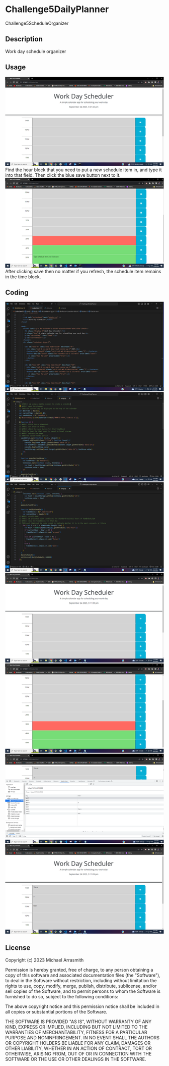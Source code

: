 # Challenge5DailyPlanner
Challenge5ScheduleOrganizer


## Description
Work day schedule organizer


## Usage
![Site usage](Assets/Images/Challenge5process1.PNG)
Find the hour block that you need to put a new schedule item in, and type it into that field. Then click the blue save button next to it.
![Site usage 2](Assets/Images/Challenge5process2.PNG)
After clicking save then no matter if you refresh, the schedule item remains in the time block.

## Coding
![HTML](Assets/Images/Challenge5html.PNG)
![JavaScript1](Assets/Images/Challenge5js.1.PNG)
![JavaScript2](Assets/Images/Challenge5js.2.PNG)
![Site1](Assets/Images/Challenge5live.1.PNG)
![Site2](Assets/Images/Challenge5live.4.PNG)
![Site3](Assets/Images/Challenge5live.3.PNG)
![Site4](Assets/Images/Challenge5live.2.PNG)

## License

Copyright (c) 2023 Michael Arrasmith

Permission is hereby granted, free of charge, to any person obtaining a copy
of this software and associated documentation files (the "Software"), to deal
in the Software without restriction, including without limitation the rights
to use, copy, modify, merge, publish, distribute, sublicense, and/or sell
copies of the Software, and to permit persons to whom the Software is
furnished to do so, subject to the following conditions:

The above copyright notice and this permission notice shall be included in all
copies or substantial portions of the Software.

THE SOFTWARE IS PROVIDED "AS IS", WITHOUT WARRANTY OF ANY KIND, EXPRESS OR
IMPLIED, INCLUDING BUT NOT LIMITED TO THE WARRANTIES OF MERCHANTABILITY,
FITNESS FOR A PARTICULAR PURPOSE AND NONINFRINGEMENT. IN NO EVENT SHALL THE
AUTHORS OR COPYRIGHT HOLDERS BE LIABLE FOR ANY CLAIM, DAMAGES OR OTHER
LIABILITY, WHETHER IN AN ACTION OF CONTRACT, TORT OR OTHERWISE, ARISING FROM,
OUT OF OR IN CONNECTION WITH THE SOFTWARE OR THE USE OR OTHER DEALINGS IN THE
SOFTWARE.
